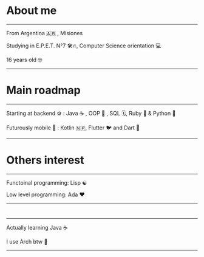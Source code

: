 # About me
-------------------------------------------------------------------------------------------------------

From Argentina 🇦🇷 , Misiones  

Studying in E.P.E.T. N°7 🛠️🔥, Computer Science orientation 💻  

16 years old 🤓

-------------------------------------------------------------------------------------------------------

# Main roadmap

--------------------------------------------------------------

Starting at backend ⚙️ : Java ☕ , OOP 🧊 , SQL 🗓️, Ruby 💎 & Python 🐍

Futurously mobile 📱 : Kotlin 🇳🇵, Flutter 🐦 and Dart 🎯

-------------------------------------------------------------
# Others interest

-------------------------------------------------------------
Functoinal programming: Lisp ☯️

Low level programming: Ada ❤️

-------------------------------------------------------------

#
-------------------------------------------------------------
Actually learning Java ☕ 

I use Arch btw 🐧

-------------------------------------------------------------
